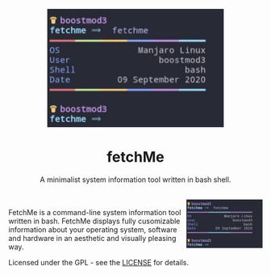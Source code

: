 <p align="center"><img src="https://github.com/nolimitcarter/fetchme/blob/master/pics/image0.jpg" width="350px"></p>

<h1 align="center">fetchMe</h1>

<p align="center">A minimalist system information tool written in bash shell.</p><br>

<img src="https://github.com/nolimitcarter/fetchme/blob/master/pics/image1.jpg" width="30%" align="right">
<br>
FetchMe is a command-line system information tool written
in bash. FetchMe displays fully cusomizable information 
about your operating system, software and hardware in an 
aesthetic and visually pleasing way.


Licensed under the GPL - see the [LICENSE](LICENSE.md) for details.
